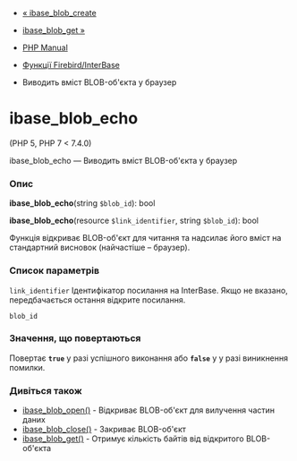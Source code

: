 - [« ibase_blob_create](function.ibase-blob-create.md)
- [ibase_blob_get »](function.ibase-blob-get.md)

- [PHP Manual](index.md)
- [Функції Firebird/InterBase](ref.ibase.md)
- Виводить вміст BLOB-об'єкта у браузер

# ibase_blob_echo

(PHP 5, PHP 7 \< 7.4.0)

ibase_blob_echo — Виводить вміст BLOB-об'єкта у браузер

### Опис

**ibase_blob_echo**(string `$blob_id`): bool

**ibase_blob_echo**(resource `$link_identifier`, string `$blob_id`):
bool

Функція відкриває BLOB-об'єкт для читання та надсилає його вміст на
стандартний висновок (найчастіше – браузер).

### Список параметрів

`link_identifier`
Ідентифікатор посилання на InterBase. Якщо не вказано, передбачається остання
відкрите посилання.

`blob_id`

### Значення, що повертаються

Повертає **`true`** у разі успішного виконання або **`false`** у
у разі виникнення помилки.

### Дивіться також

- [ibase_blob_open()](function.ibase-blob-open.md) - Відкриває
BLOB-об'єкт для вилучення частин даних
- [ibase_blob_close()](function.ibase-blob-close.md) - Закриває
BLOB-об'єкт
- [ibase_blob_get()](function.ibase-blob-get.md) - Отримує
кількість байтів від відкритого BLOB-об'єкта
